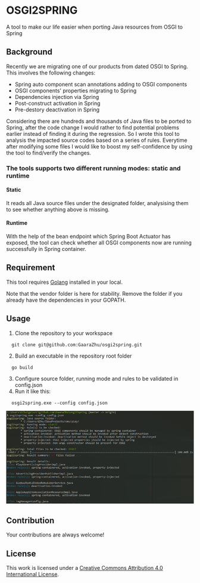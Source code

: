 # OSGI2SPRING #

A tool to make our life easier when porting Java resources from OSGI to Spring

## Background ##
Recently we are migrating one of our products from dated OSGI to Spring. This involves the following changes:

- Spring auto component scan annotations adding to OSGI components
- OSGI components' properties migrating to Spring
- Dependencies injection via Spring
- Post-construct activation in Spring
- Pre-destory deactivation in Spring

Considering there are hundreds and thousands of Java files to be ported to Spring, after the code change I would rather to find potential problems earlier instead of finding it during the regression. So I wrote this tool to analysis the impacted source codes based on a series of rules. Everytime after modifying some files I would like to boost my self-confidence by using the tool to find/verify the changes.

### The tools supports two different running modes: static and runtime ###

#### Static ####

It reads all Java source files under the designated folder, analysising them to see whether anything above is missing.

#### Runtime ####

With the help of the bean endpoint which Spring Boot Actuator has exposed, the tool can check whether all OSGI components now are running successfully in Spring container.


## Requirement ##
This tool requires [Golang](https://golang.org/doc/install) installed in your local.

Note that the vendor folder is here for stability. Remove the folder if you already have the dependencies in your GOPATH.

## Usage ##
  1. Clone the repository to your workspace
  ```
    git clone git@github.com:GaaraZhu/osgi2spring.git
  ```
  2. Build an executable in the repository root folder
  ```
    go build
  ```
  3. Configure source folder, running mode and rules to be validated in config.json
  4. Run it like this:
  ```
    osgi2spring.exe --config config.json
  ```
  
  ![Execution Screenshot](https://github.com/GaaraZhu/osgi2spring/blob/master/osgi2spring.PNG)
  
## Contribution ##
  
  Your contributions are always welcome!
  
## License ##
  
  This work is licensed under a [Creative Commons Attribution 4.0 International License](https://creativecommons.org/licenses/by/4.0/).
